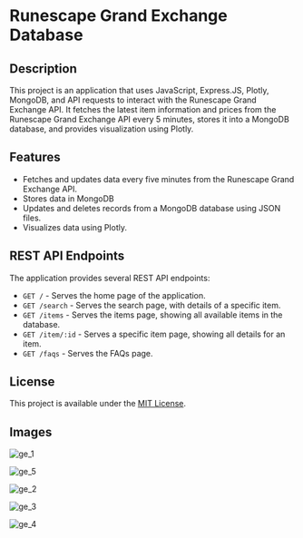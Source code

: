 # Runescape Grand Exchange Database


## Description
This project is an application that uses JavaScript, Express.JS, Plotly, MongoDB, and API requests to interact with the Runescape Grand Exchange API. It fetches the latest item information and prices from the Runescape Grand Exchange API every 5 minutes, stores it into a MongoDB database, and provides visualization using Plotly.

## Features
* Fetches and updates data every five minutes from the Runescape Grand Exchange API.
* Stores data in MongoDB
* Updates and deletes records from a MongoDB database using JSON files.
* Visualizes data using Plotly.

## REST API Endpoints

The application provides several REST API endpoints:

- `GET /` - Serves the home page of the application.
- `GET /search` - Serves the search page, with details of a specific item.
- `GET /items` - Serves the items page, showing all available items in the database.
- `GET /item/:id` - Serves a specific item page, showing all details for an item.
- `GET /faqs` - Serves the FAQs page.

## License

This project is available under the [MIT License](https://github.com/gurjindertoor/grandExchange_price_tracker/blob/main/LICENSE).

## Images
![ge_1](https://github.com/gurjindertoor/grandExchange_price_tracker/assets/78512847/247a703a-231d-47ce-9bbd-7c772465b51d)

![ge_5](https://github.com/gurjindertoor/grandExchange_price_tracker/assets/78512847/98f63786-6202-407b-afcb-5b5382363a6a)

![ge_2](https://github.com/gurjindertoor/grandExchange_price_tracker/assets/78512847/1fcbff5b-7fd0-4d8a-bd7d-85e115f0b639)

![ge_3](https://github.com/gurjindertoor/grandExchange_price_tracker/assets/78512847/d2686965-88d2-40f6-a4b5-fb529e59e953)

![ge_4](https://github.com/gurjindertoor/grandExchange_price_tracker/assets/78512847/082371dc-ac36-4dfb-97c7-cd6ac68cecf2)
